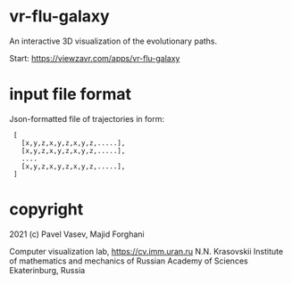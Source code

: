 # vr-flu-galaxy

An interactive 3D visualization of the evolutionary paths.

Start: https://viewzavr.com/apps/vr-flu-galaxy

# input file format

Json-formatted file of trajectories in form:
```
 [
   [x,y,z,x,y,z,x,y,z,.....],
   [x,y,z,x,y,z,x,y,z,.....],   
   ....
   [x,y,z,x,y,z,x,y,z,.....],   
 ]   
```

# copyright

2021 (c) Pavel Vasev, Majid Forghani

Computer visualization lab, https://cv.imm.uran.ru
N.N. Krasovskii Institute of mathematics and mechanics
of Russian Academy of Sciences
Ekaterinburg, Russia

